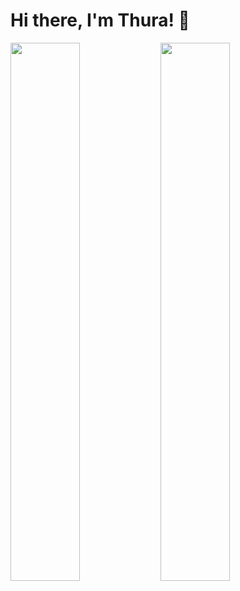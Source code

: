 # Hi there, I'm Thura! 👋
<img align="left" width="47%" src="https://github-readme-stats.vercel.app/api?username=thura-aung-dev&show_icons=true&theme=tokyonight&icon_color=2f80ed&text_color=2f80ed&border_color=2f80ed&title_color=2f80ed">

<img alight="left" width="47%" src="https://github-readme-stats.vercel.app/api/top-langs/?username=thura-aung-dev&hide_progress=true">


<!--
**thura-aung-dev/thura-aung-dev** is a ✨ _special_ ✨ repository because its `README.md` (this file) appears on your GitHub profile.

Here are some ideas to get you started:

- 🔭 I’m currently working on ...
- 🌱 I’m currently learning ...
- 👯 I’m looking to collaborate on ...
- 🤔 I’m looking for help with ...
- 💬 Ask me about ...
- 📫 How to reach me: ...
- 😄 Pronouns: ...
- ⚡ Fun fact: ...
-->
